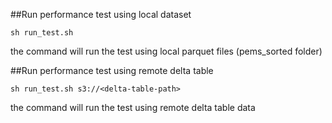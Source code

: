 ##Run performance test using local dataset

```shell
sh run_test.sh
```
the command will run the test using local parquet files (pems_sorted folder)

##Run performance test using remote delta table
```shell
sh run_test.sh s3://<delta-table-path>
```
the command will run the test using remote delta table data